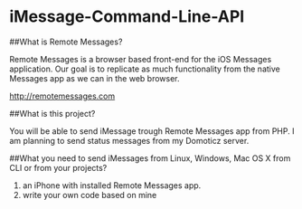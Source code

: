 # iMessage-Command-Line-API

##What is Remote Messages?

Remote Messages is a browser based front-end for the iOS Messages application.
Our goal is to replicate as much functionality from the native Messages app as we can in the web browser.

http://remotemessages.com

##What is this project?

You will be able to send iMessage trough Remote Messages app from PHP. I am planning to send status messages from my Domoticz server.

##What you need to send iMessages from Linux, Windows, Mac OS X from CLI or from your projects?

1. an  iPhone with installed Remote Messages app.
2. write your own code based on mine
